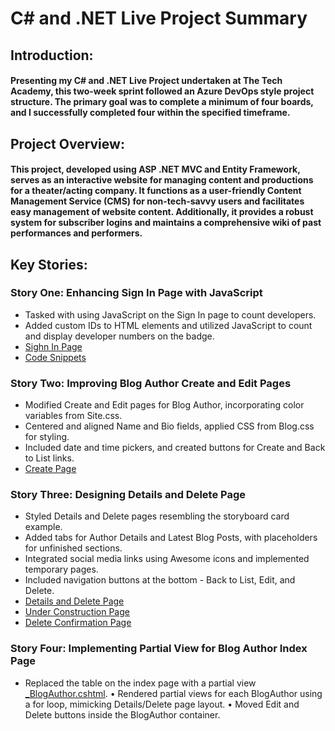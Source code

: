 # C# and .NET Live Project Summary
## Introduction:
#### Presenting my C# and .NET Live Project undertaken at The Tech Academy, this two-week sprint followed an Azure DevOps style project structure. The primary goal was to complete a minimum of four boards, and I successfully completed four within the specified timeframe.
## Project Overview:
#### This project, developed using ASP .NET MVC and Entity Framework, serves as an interactive website for managing content and productions for a theater/acting company. It functions as a user-friendly Content Management Service (CMS) for non-tech-savvy users and facilitates easy management of website content. Additionally, it provides a robust system for subscriber logins and maintains a comprehensive wiki of past performances and performers.
## Key Stories:
### Story One: Enhancing Sign In Page with JavaScript
- Tasked with using JavaScript on the Sign In page to count developers.
- Added custom IDs to HTML elements and utilized JavaScript to count and display developer numbers on the badge.
- [Sighn In Page](images/SighnIn.jpg)
- [Code Snippets](images/SignInCountCode.jpg)
### Story Two: Improving Blog Author Create and Edit Pages
- Modified Create and Edit pages for Blog Author, incorporating color variables from Site.css.
- Centered and aligned Name and Bio fields, applied CSS from Blog.css for styling.
- Included date and time pickers, and created buttons for Create and Back to List links.
- [Create Page](images/CreatePage.jpg)
### Story Three: Designing Details and Delete Page
- Styled Details and Delete pages resembling the storyboard card example.
- Added tabs for Author Details and Latest Blog Posts, with placeholders for unfinished sections.
- Integrated social media links using Awesome icons and implemented temporary pages.
- Included navigation buttons at the bottom - Back to List, Edit, and Delete.
- [Details and Delete Page](images/DetailsDeletePage.jpg)
- [Under Construction Page](images/UnderConstructionPage.jpg)
- [Delete Confirmation Page](images/DeleteConfimPage.jpg)
### Story Four: Implementing Partial View for Blog Author Index Page
- Replaced the table on the index page with a partial view [_BlogAuthor.cshtml](Areas/Blog/Views/Shared/_BlogAuthor.cshtml).
•	Rendered partial views for each BlogAuthor using a for loop, mimicking Details/Delete page layout.
•	Moved Edit and Delete buttons inside the BlogAuthor container.

